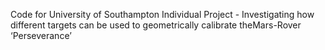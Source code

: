 Code for University of Southampton Individual Project - Investigating how different targets can be used to geometrically calibrate theMars-Rover ‘Perseverance’
